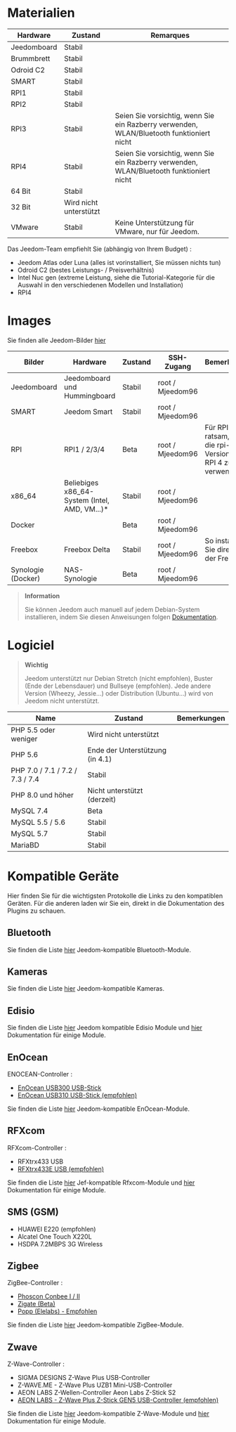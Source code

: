 # Materialien

Hardware | Zustand | Remarques
--- | --- | ---
Jeedomboard             | Stabil                  |
Brummbrett            | Stabil                  |
Odroid C2               | Stabil                  |                          
SMART                   | Stabil                  |                          
RPI1                    | Stabil                  |                          
RPI2                    | Stabil                  |                          
RPI3                    | Stabil                  | Seien Sie vorsichtig, wenn Sie ein Razberry verwenden, WLAN/Bluetooth funktioniert nicht
RPI4                    | Stabil                  | Seien Sie vorsichtig, wenn Sie ein Razberry verwenden, WLAN/Bluetooth funktioniert nicht
64 Bit                 | Stabil                  |                          
32 Bit                 | Wird nicht unterstützt            |                          
VMware                  | Stabil                  | Keine Unterstützung für VMware, nur für Jeedom.

Das Jeedom-Team empfiehlt Sie (abhängig von Ihrem Budget) :

- Jeedom Atlas oder Luna (alles ist vorinstalliert, Sie müssen nichts tun)
- Odroid C2 (bestes Leistungs- / Preisverhältnis)
- Intel Nuc gen (extreme Leistung, siehe die Tutorial-Kategorie für die Auswahl in den verschiedenen Modellen und Installation)
- RPI4

#  Images

Sie finden alle Jeedom-Bilder [hier](https://images.jeedom.com/)

| Bilder         | Hardware       | Zustand           | SSH-Zugang      | Bemerkungen      | Dokumentation      |
|----------------|----------------|----------------|----------------|----------------|---------------------|
| Jeedomboard    | Jeedomboard und Hummingboard | Stabil         | root / Mjeedom96 |                | [Jeedomboard](https://doc.jeedom.com/de_DE/installation/mini) |
| SMART          | Jeedom Smart   | Stabil           | root / Mjeedom96 |                | [SMART](https://doc.jeedom.com/de_DE/installation/smart) |
| RPI            | RPI1 / 2/3/4     | Beta           | root / Mjeedom96 |  Für RPI ist es ratsam, nur die rpi-64-Version für RPI 4 zu verwenden              | [RPI](https://doc.jeedom.com/de_DE/installation/rpi) |
| x86_64         | Beliebiges x86_64-System (Intel, AMD, VM...)*               | Stabil           | root / Mjeedom96 |                | [x86_64](https://doc.jeedom.com/de_DE/installation/vm) |
| Docker         |                | Beta           | root / Mjeedom96 |                | [Docker](https://doc.jeedom.com/de_DE/installation/docker) |
| Freebox        | Freebox Delta  | Stabil         | root / Mjeedom96 | So installieren Sie direkt von der Freebox               | [Freebox](https://doc.jeedom.com/de_DE/installation/freeboxdelta) |
| Synologie (Docker)| NAS-Synologie | Beta          | root / Mjeedom96  |                | [Synologie](https://doc.jeedom.com/de_DE/installation/synology) |

> **Information**
>
> Sie können Jeedom auch manuell auf jedem Debian-System installieren, indem Sie diesen Anweisungen folgen [Dokumentation](https://doc.jeedom.com/de_DE/installation/cli).

#  Logiciel

> **Wichtig**
>
> Jeedom unterstützt nur Debian Stretch (nicht empfohlen), Buster (Ende der Lebensdauer) und Bullseye (empfohlen). Jede andere Version (Wheezy, Jessie…) oder Distribution (Ubuntu…) wird von Jeedom nicht unterstützt.

| Name                     | Zustand                    | Bemerkungen                |
|-------------------------|-------------------------|--------------------------|
| PHP 5.5 oder weniger        | Wird nicht unterstützt            |                          |
| PHP 5.6                 | Ende der Unterstützung (in 4.1) |                          |
| PHP 7.0 / 7.1 / 7.2 / 7.3 / 7.4 | Stabil                  |                          |
| PHP 8.0 und höher         | Nicht unterstützt (derzeit)|                          |
| MySQL 7.4               | Beta                    |                          |
| MySQL 5.5 / 5.6           | Stabil                  |                          |
| MySQL 5.7               | Stabil                  |                          |
| MariaBD                 | Stabil                  |                          |


# Kompatible Geräte

Hier finden Sie für die wichtigsten Protokolle die Links zu den kompatiblen Geräten.
Für die anderen laden wir Sie ein, direkt in die Dokumentation des Plugins zu schauen.


## Bluetooth

Sie finden die Liste [hier](https://compatibility.jeedom.com/index.php?p=home&plugin=blea) Jeedom-kompatible Bluetooth-Module.

## Kameras

Sie finden die Liste [hier](https://compatibility.jeedom.com/index.php?v=d&p=home&search=&plugin=camera) Jeedom-kompatible Kameras.

## Edisio

Sie finden die Liste [hier](https://doc.jeedom.com/de_DE/edisio/equipement.compatible) Jeedom kompatible Edisio Module und [hier](https://doc.jeedom.com/de_DE/edisio/) Dokumentation für einige Module.

## EnOcean

ENOCEAN-Controller :

-   [EnOcean USB300 USB-Stick](https://www.domadoo.fr/fr/interface-domotique/3206-enocean-controleur-usb-enocean-avec-connecteur-sma-3700527400280.html)
-   [EnOcean USB310 USB-Stick (empfohlen)](https://www.domadoo.fr/fr/interface-domotique/2433-enocean-controleur-usb-enocean-3700527400273.html)

Sie finden die Liste [hier](https://compatibility.jeedom.com/index.php?v=d&p=home&search=&plugin=openenocean) Jeedom-kompatible EnOcean-Module.

## RFXcom

RFXcom-Controller :

-   RFXtrx433 USB
-   [RFXtrx433E USB (empfohlen)](https://www.domadoo.fr/fr/interface-domotique/4659-rfxcom-interface-radio-recepteuremetteur-xl-43392mhz-usb-chacon-somfy-rts-oregon-et-autres.html)

Sie finden die Liste [hier](https://compatibility.jeedom.com/index.php?v=d&p=home&search=&plugin=rfxcom) Jef-kompatible Rfxcom-Module und [hier](https://doc.jeedom.com/de_DE/rfxcom/) Dokumentation für einige Module.

## SMS (GSM)

-   HUAWEI E220 (empfohlen)
-   Alcatel One Touch X220L
-   HSDPA 7.2MBPS 3G Wireless

## Zigbee

ZigBee-Controller :

- [Phoscon Conbee I / II](https://www.domadoo.fr/fr/interface-domotique/4974-phoscon-passerelle-universelle-zigbee-usb-conbee-ii-4260350821328.html)
- [Zigate (Beta)](https://www.domadoo.fr/fr/interface-domotique/5734-lixee-dongle-usb-zigbee-zigate-v2-compatible-jeedom-eedomus-domoticz-3770014375094.html?search_query=zigate&results=106)
- [Popp (Elelabs) - Empfohlen](https://www.domadoo.fr/fr/interface-domotique/5431-popp-dongle-usb-zigbee-zb-stick-chipset-efr32mg13-4251295701554.html)

Sie finden die Liste [hier](https://compatibility.jeedom.com/index.php?v=d&p=home&search=&plugin=zigbee) Jeedom-kompatible ZigBee-Module.

## Zwave

Z-Wave-Controller :

-   SIGMA DESIGNS Z-Wave Plus USB-Controller
-   Z-WAVE.ME - Z-Wave Plus UZB1 Mini-USB-Controller
-   AEON LABS Z-Wellen-Controller Aeon Labs Z-Stick S2
-   [AEON LABS - Z-Wave Plus Z-Stick GEN5 USB-Controller (empfohlen)](https://www.domadoo.fr/fr/interface-domotique/2917-aeotec-controleur-usb-z-wave-plus-z-stick-gen5-1220000012813.html?search_query=sigma&results=4)

Sie finden die Liste [hier](https://compatibility.jeedom.com/index.php?v=d&p=home&search=&plugin=openzwave) Jeedom-kompatible Z-Wave-Module und [hier](https://doc.jeedom.com/de_DE/zwave/) Dokumentation für einige Module.
